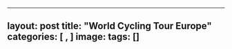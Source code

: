 
---
layout: post
title:  "World Cycling Tour Europe"
categories: [ ,  ]
image: 
tags: []
---

<div class="columns">
  <div class="img1">
  
  </div>
  <div class="img2">

 </div>
  <div class="img3">

  </div>
  </div>
  
  <div class="columns">
  <div class="img1">

  </div>
  <div class="img2">

 </div>
  </div>

